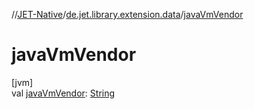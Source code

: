 //[JET-Native](../../index.md)/[de.jet.library.extension.data](index.md)/[javaVmVendor](java-vm-vendor.md)

# javaVmVendor

[jvm]\
val [javaVmVendor](java-vm-vendor.md): [String](https://kotlinlang.org/api/latest/jvm/stdlib/kotlin/-string/index.html)
